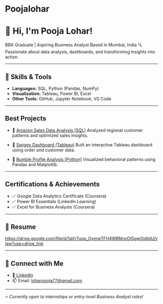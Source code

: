# Poojalohar
# 👋 Hi, I'm Pooja Lohar!

 BBA Graduate |  Aspiring Business Analyst
 Based in Mumbai, India
🔍 Passionate about data analysis, dashboards, and transforming insights into action.

---

## 🔧 Skills & Tools

* **Languages:** SQL, Python (Pandas, NumPy)
* **Visualization:** Tableau, Power BI, Excel
* **Other Tools:** GitHub, Jupyter Notebook, VS Code

---

##  Best Projects

* 🔹 [Amazon Sales Data Analysis (SQL)](https://github.com/Poojaohar/Amazon-Data-Analysis-using-SQL)
  Analyzed regional customer patterns and optimized sales insights.

* 🔹 [Swiggy Dashboard (Tableau)](https://github.com/Poojaohar/Tableau-Dashboard-for-Swiggy)
  Built an interactive Tableau dashboard using order and customer data.

* 🔹 [Bumble Profile Analysis (Python)](https://github.com/Poojaohar/Analysing-Bumble-Profiles-using-Python)
  Visualized behavioral patterns using Pandas and Matplotlib.

---

##  Certifications & Achievements

* ✅ Google Data Analytics Certificate (Coursera)
* ✅ Power BI Essentials (LinkedIn Learning)
* ✅ Excel for Business Analysts (Coursera)

---

## 📄 Resume
https://drive.google.com/file/d/1aVr7uop_OymwTFH4WBNnoOI5gwGidtdU/view?usp=drive_link

---

## 🔗 Connect with Me

* 💼 [LinkedIn](https://www.linkedin.com/in/pooja-lohar-859924215)
* 📫 Email: [loharpooja77@gmail.com](mailto:loharpooja77@gmail.com)

---

⭐ *Currently open to internships or entry-level Business Analyst roles!*
